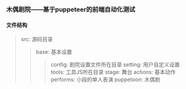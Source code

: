 ### 木偶剧院——基于puppeteer的前端自动化测试
#### 文件结构
> src: 源码目录
>> base: 基本设置
>>> config: 剧院设置文件所在目录 
>>> setting: 用户自定义设置 
>>> tools: 工具JS所在目录 
>> stage: 舞台 
>>> actions: 基本动作 
>>> performs: 小段的单人表演 
>>> puppetoon: 木偶剧 
